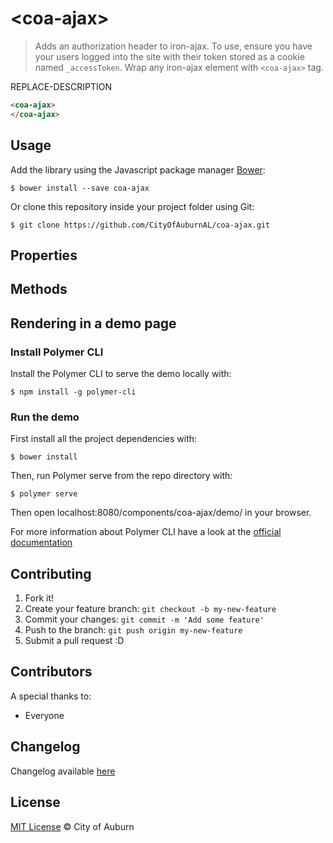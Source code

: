 # \<coa-ajax\>

> Adds an authorization header to iron-ajax. To use, ensure you have your users logged into the site with their token stored as a cookie named `_accessToken`. Wrap any iron-ajax element with `<coa-ajax>` tag. 

REPLACE-DESCRIPTION

```html
<coa-ajax>
</coa-ajax>
```

## Usage

Add the library using the Javascript package manager [Bower](http://bower.io/):

```shell
$ bower install --save coa-ajax
```

Or clone this repository inside your project folder using Git:

```shell
$ git clone https://github.com/CityOfAuburnAL/coa-ajax.git
```

## Properties

## Methods

## Rendering in a demo page

### Install Polymer CLI

Install the Polymer CLI to serve the demo locally with:

```shell
$ npm install -g polymer-cli
```

### Run the demo

First install all the project dependencies with:

```shell
$ bower install
```

Then, run Polymer serve from the repo directory with:

```shell
$ polymer serve
```

Then open localhost:8080/components/coa-ajax/demo/ in your browser.

For more information about Polymer CLI have a look at the
[official documentation](https://www.polymer-project.org/1.0/start/first-element/intro)

## Contributing

1.  Fork it!
2.  Create your feature branch: `git checkout -b my-new-feature`
3.  Commit your changes: `git commit -m 'Add some feature'`
4.  Push to the branch: `git push origin my-new-feature`
5.  Submit a pull request :D

## Contributors

A special thanks to:

*   Everyone

## Changelog

Changelog available [here](https://github.com/CityOfAuburnAL/polymer-cookie/blob/master/CHANGELOG.md)

## License

[MIT License](https://github.com/CityOfAuburnAL/polymer-cookie/blob/master/LICENSE)
© City of Auburn
